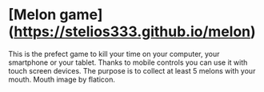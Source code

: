 # [Melon game] (https://stelios333.github.io/melon)
This is the prefect game to kill your time on your computer, your smartphone or your tablet. Thanks to mobile controls you can use it with touch screen devices. The purpose is to collect at least 5 melons with your mouth. Mouth image by flaticon.